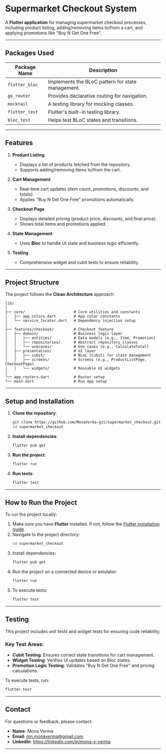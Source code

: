 # Supermarket Checkout System

A **Flutter application** for managing supermarket checkout processes, including product listing, adding/removing items to/from a cart, and applying promotions like "Buy N Get One Free". 

---

## Packages Used

| Package Name                        | Description                                      |
|-------------------------------------|--------------------------------------------------|
| `flutter_bloc`                      | Implements the BLoC pattern for state management.|
| `go_router`                         | Provides declarative routing for navigation.     |
| `mocktail`                          | A testing library for mocking classes.           |
| `flutter_test`                      | Flutter's built-in testing library.              |
| `bloc_test`                         | Helps test BLoC states and transitions.          |

---

## Features

1. **Product Listing**  
   - Displays a list of products fetched from the repository.  
   - Supports adding/removing items to/from the cart.

2. **Cart Management**  
   - Real-time cart updates (item count, promotions, discounts, and totals).  
   - Applies "Buy N Get One Free" promotions automatically.

3. **Checkout Page**  
   - Displays detailed pricing (product price, discounts, and final price).  
   - Shows total items and promotions applied.

4. **State Management**  
   - Uses **Bloc** to handle UI state and business logic efficiently.  

5. **Testing**  
   - Comprehensive widget and cubit tests to ensure reliability.

---

## Project Structure

The project follows the **Clean Architecture** approach:

```
lib/
│
├── core/                      # Core utilities and constants
│   ├── app_colors.dart        # App color constants
│   └── service_locator.dart   # Dependency injection setup
│
├── features/checkout/         # Checkout feature
│   ├── domain/                # Business logic layer
│   │   ├── entities/          # Data models (e.g., Item, Promotion)
│   │   ├── repositories/      # Abstract repository classes
│   │   └── usecases/          # Use cases (e.g., CalculateTotal)
│   ├── presentation/          # UI layer
│   │   ├── cubit/             # BLoC (Cubit) for state management
│   │   ├── screens/           # Screens (e.g., ProductListPage, CheckoutPage)
│   │   └── widgets/           # Reusable UI widgets
│   
└── app_routers.dart           # Router setup
└── main.dart                  # Run app setup

```

---

## Setup and Installation

1. **Clone the repository**:
   ```bash
   git clone https://github.com/MonaVerma-git/supermarket_checkout.git
   cd supermarket_checkout
   ```

2. **Install dependencies**:
   ```bash
   flutter pub get
   ```

3. **Run the project**:
   ```bash
   flutter run
   ```

4. **Run tests**:
   ```bash
   flutter test
   ```

---

## How to Run the Project

To run the project locally:

1. Make sure you have **Flutter** installed. If not, follow the [Flutter installation guide](https://flutter.dev/docs/get-started/install).
2. Navigate to the project directory:
   ```bash
   cd supermarket_checkout
   ```
3. Install dependencies:
   ```bash
   flutter pub get
   ```
4. Run the project on a connected device or emulator:
   ```bash
   flutter run
   ```
5. To execute tests:
   ```bash
   flutter test
   ```

---

## Testing

This project includes unit tests and widget tests for ensuring code reliability.

### Key Test Areas:
- **Cubit Testing**: Ensures correct state transitions for cart management.
- **Widget Testing**: Verifies UI updates based on Bloc states.
- **Promotion Logic Testing**: Validates "Buy N Get One Free" and pricing calculations.

To execute tests, run:
```bash
flutter test
```
---

## Contact

For questions or feedback, please contact:

- **Name**: Mona Verma  
- **Email**: mn.monaverma@gmail.com  
- **LinkedIn**: https://linkedin.com/in/mona-v-verma

---

